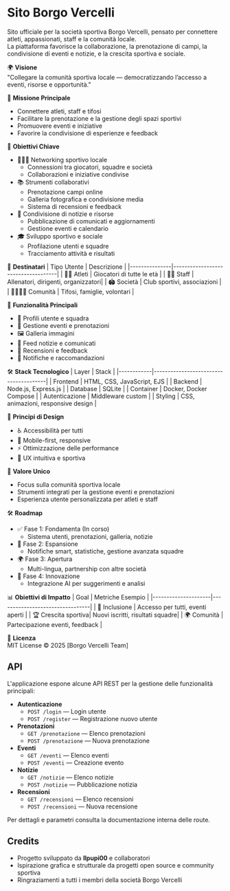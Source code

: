 
# Sito Borgo Vercelli

Sito ufficiale per la società sportiva Borgo Vercelli, pensato per connettere atleti, appassionati, staff e la comunità locale.  
La piattaforma favorisce la collaborazione, la prenotazione di campi, la condivisione di eventi e notizie, e la crescita sportiva e sociale.

🌍 **Visione**  
"Collegare la comunità sportiva locale — democratizzando l’accesso a eventi, risorse e opportunità."

🚀 **Missione Principale**
- Connettere atleti, staff e tifosi
- Facilitare la prenotazione e la gestione degli spazi sportivi
- Promuovere eventi e iniziative
- Favorire la condivisione di esperienze e feedback

🎯 **Obiettivi Chiave**
- 🧑‍🤝‍🧑 Networking sportivo locale
	- Connessioni tra giocatori, squadre e società
	- Collaborazioni e iniziative condivise
- 📚 Strumenti collaborativi
	- Prenotazione campi online
	- Galleria fotografica e condivisione media
	- Sistema di recensioni e feedback
- 🧠 Condivisione di notizie e risorse
	- Pubblicazione di comunicati e aggiornamenti
	- Gestione eventi e calendario
- 🎓 Sviluppo sportivo e sociale
	- Profilazione utenti e squadre
	- Tracciamento attività e risultati

👥 **Destinatari**
| Tipo Utente   | Descrizione                        |
|---------------|------------------------------------|
| 🏃‍♂️ Atleti      | Giocatori di tutte le età           |
| 🧑‍💼 Staff       | Allenatori, dirigenti, organizzatori|
| 🏟️ Società      | Club sportivi, associazioni         |
| 👨‍👩‍👧‍👦 Comunità  | Tifosi, famiglie, volontari         |

🔧 **Funzionalità Principali**
- 👤 Profili utente e squadra
- 📅 Gestione eventi e prenotazioni
- 🖼️ Galleria immagini
- 📰 Feed notizie e comunicati
- 💬 Recensioni e feedback
- 🔔 Notifiche e raccomandazioni

🛠️ **Stack Tecnologico**
| Layer      | Stack                                 |
|------------|---------------------------------------|
| Frontend   | HTML, CSS, JavaScript, EJS            |
| Backend    | Node.js, Express.js                   |
| Database   | SQLite                                |
| Container  | Docker, Docker Compose                |
| Autenticazione | Middleware custom                  |
| Styling    | CSS, animazioni, responsive design    |

🧩 **Principi di Design**
- ♿ Accessibilità per tutti
- 📱 Mobile-first, responsive
- ⚡ Ottimizzazione delle performance
- 🧭 UX intuitiva e sportiva

🧬 **Valore Unico**
- Focus sulla comunità sportiva locale
- Strumenti integrati per la gestione eventi e prenotazioni
- Esperienza utente personalizzata per atleti e staff

🛠️ **Roadmap**
- ✅ Fase 1: Fondamenta (In corso)
	- Sistema utenti, prenotazioni, galleria, notizie
- 🔄 Fase 2: Espansione
	- Notifiche smart, statistiche, gestione avanzata squadre
- 🌍 Fase 3: Apertura
	- Multi-lingua, partnership con altre società
- 🧠 Fase 4: Innovazione
	- Integrazione AI per suggerimenti e analisi

📊 **Obiettivi di Impatto**
| Goal                | Metriche Esempio                |
|---------------------|---------------------------------|
| 🌱 Inclusione       | Accesso per tutti, eventi aperti |
| 🏆 Crescita sportiva| Nuovi iscritti, risultati squadre|
| 🌍 Comunità         | Partecipazione eventi, feedback  |

📄 **Licenza**  
MIT License © 2025 [Borgo Vercelli Team]


## API

L'applicazione espone alcune API REST per la gestione delle funzionalità principali:

- **Autenticazione**
	- `POST /login` — Login utente
	- `POST /register` — Registrazione nuovo utente
- **Prenotazioni**
	- `GET /prenotazione` — Elenco prenotazioni
	- `POST /prenotazione` — Nuova prenotazione
- **Eventi**
	- `GET /eventi` — Elenco eventi
	- `POST /eventi` — Creazione evento
- **Notizie**
	- `GET /notizie` — Elenco notizie
	- `POST /notizie` — Pubblicazione notizia
- **Recensioni**
	- `GET /recensioni` — Elenco recensioni
	- `POST /recensioni` — Nuova recensione

Per dettagli e parametri consulta la documentazione interna delle route.

## Credits

- Progetto sviluppato da **Ilpupi00** e collaboratori
- Ispirazione grafica e strutturale da progetti open source e community sportiva
- Ringraziamenti a tutti i membri della società Borgo Vercelli
